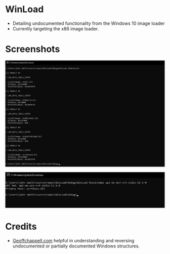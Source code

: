# WinLoad

- Detailing undocumented functionality from the Windows 10 image loader
- Currently targeting the x86 image loader.

# Screenshots

![ModuleList](.github/ModuleList.png)

![ResolveApi](.github/ResolveApi.png)

# Credits

- [Geoffchappell.com](https://www.geoffchappell.com) helpful in understanding and reversing undocumented or partially documented Windows structures.
